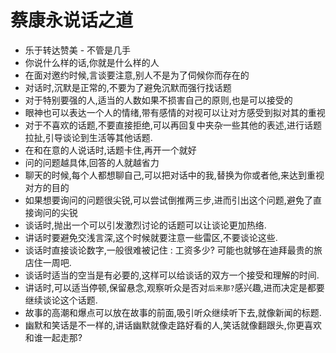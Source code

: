 # 蔡康永说话之道 

- 乐于转达赞美 - 不管是几手
- 你说什么样的话,你就是什么样的人
- 在面对邀约时候,言谈要注意,别人不是为了伺候你而存在的
- 对话时,沉默是正常的,不要为了避免沉默而强行找话题
- 对于特别要强的人,适当的人数如果不损害自己的原则,也是可以接受的
- 眼神也可以表达一个人的情绪,带有感情的对视可以让对方感受到拟对其的重视
- 对于不喜欢的话题,不要直接拒绝,可以再回复中夹杂一些其他的表述,进行话题拉扯,引导谈论到生活等其他话题.
- 在和在意的人说话时,话题卡住,再开一个就好
- 问的问题越具体,回答的人就越省力
- 聊天的时候,每个人都想聊自己,可以把对话中的我,替换为你或者他,来达到重视对方的目的
- 如果想要询问的问题很尖锐,可以尝试倒推两三步,进而引出这个问题,避免了直接询问的尖锐
- 谈话时,抛出一个可以引发激烈讨论的话题可以让谈论更加热络.
- 讲话时要避免交浅言深,这个时候就要注意一些雷区,不要谈论这些.
- 谈话时直接谈论数字,一般很难被记住 : 工资多少? 可能也就够在迪拜最贵的旅店住一周吧.
- 谈话时适当的空当是有必要的,这样可以给谈话的双方一个接受和理解的时间.
- 讲话时,可以适当停顿,保留悬念,观察听众是否对`后来那?`感兴趣,进而决定是都要继续谈论这个话题.
- 故事的高潮和爆点可以放在故事的前面,吸引听众继续听下去,就像新闻的标题.
- 幽默和笑话是不一样的,讲话幽默就像走路好看的人,笑话就像翻跟头,你更喜欢和谁一起走那?